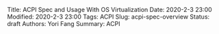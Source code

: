 Title: ACPI Spec and Usage With OS Virtualization
Date: 2020-2-3 23:00 
Modified: 2020-2-3 23:00 
Tags: ACPI
Slug: acpi-spec-overview
Status: draft 
Authors: Yori Fang 
Summary: ACPI

